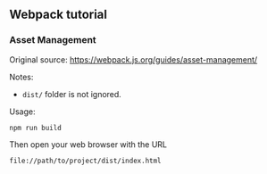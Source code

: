 ## Webpack tutorial

### Asset Management

Original source: https://webpack.js.org/guides/asset-management/

Notes:
- `dist/` folder is not ignored.


Usage:

`npm run build`

Then open your web browser with the URL

`file://path/to/project/dist/index.html`
